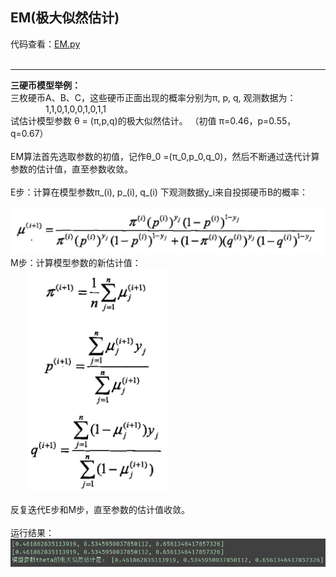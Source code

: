 ## EM(极大似然估计)
 
代码查看：[EM.py](EM.py)<br> 
<br> 

***

**三硬币模型举例：**<br>
三枚硬币A、B、C，这些硬币正面出现的概率分别为&pi;, p, q, 观测数据为： <br>
&emsp;&emsp;&emsp;&emsp;1,1,0,1,0,0,1,0,1,1 <br>
试估计模型参数 &theta; = (&pi;,p,q)的极大似然估计。 （初值 &pi;=0.46，p=0.55，q=0.67） <br>
<br>
EM算法首先选取参数的初值，记作&theta;\_0 =(&pi;\_0,p_0,q_0)，然后不断通过迭代计算参数的估计值，直至参数收敛。 <br>
<br>
E步：计算在模型参数&pi;\_(i), p\_(i), q_(i) 下观测数据y_i来自投掷硬币B的概率：<br>
&emsp;&emsp;![mu](imgs/mu.png) <br>
M步：计算模型参数的新估计值： <br>
&emsp;&emsp;![m](imgs/m.png) <br>
<br>
反复迭代E步和M步，直至参数的估计值收敛。<br>
<br>
运行结果：<br>
![result](imgs/result.png)
